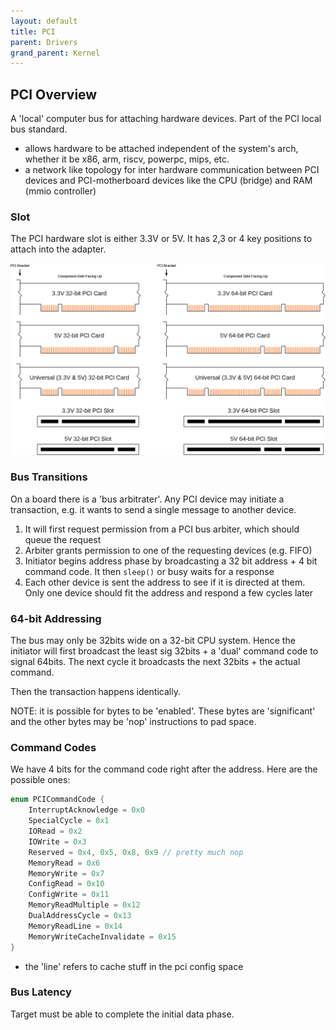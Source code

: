 ```yaml
---
layout: default
title: PCI
parent: Drivers
grand_parent: Kernel
---
```


## PCI Overview

A 'local' computer bus for attaching hardware devices. Part of the PCI local bus standard.

- allows hardware to be attached independent of the system's arch, whether it be x86, arm, riscv, powerpc, mips, etc.
- a network like topology for inter hardware communication between PCI devices and PCI-motherboard devices like the CPU (bridge) and RAM (mmio controller)

### Slot

The PCI hardware slot is either 3.3V or 5V. It has 2,3 or 4 key positions to attach into the adapter.

![](/assets/img/uefi/PCI_hardware_slot_spec.png)

### Bus Transitions

On a board there is a 'bus arbitrater'. Any PCI device may initiate a transaction, e.g. it wants to send a single message to another device.

1. It will first request permission from a PCI bus arbiter, which should queue the request
2. Arbiter grants permission to one of the requesting devices (e.g. FIFO)
3. Initiator begins address phase by broadcasting a 32 bit address + 4 bit command code. It then `sleep()` or busy waits for a response
4. Each other device is sent the address to see if it is directed at them. Only one device should fit the address and respond a few cycles later

### 64-bit Addressing

The bus may only be 32bits wide on a 32-bit CPU system. Hence the initiator will first broadcast the least sig 32bits + a 'dual' command code to signal 64bits. The next cycle it broadcasts the next 32bits + the actual command.

Then the transaction happens identically.

NOTE: it is possible for bytes to be 'enabled'. These bytes are 'significant' and the other bytes may be 'nop' instructions to pad space.

### Command Codes

We have 4 bits for the command code right after the address. Here are the possible ones:

```rust
enum PCICommandCode {
    InterruptAcknowledge = 0x0
    SpecialCycle = 0x1
    IORead = 0x2
    IOWrite = 0x3
    Reserved = 0x4, 0x5, 0x8, 0x9 // pretty much nop
    MemoryRead = 0x6
    MemoryWrite = 0x7
    ConfigRead = 0x10
    ConfigWrite = 0x11
    MemoryReadMultiple = 0x12
    DualAddressCycle = 0x13
    MemoryReadLine = 0x14
    MemoryWriteCacheInvalidate = 0x15
}
```

- the 'line' refers to cache stuff in the pci config space

### Bus Latency

Target must be able to complete the initial data phase.
